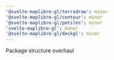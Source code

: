 ```yaml
---
'@svelte-maplibre-gl/terradraw': minor
'@svelte-maplibre-gl/contour': minor
'@svelte-maplibre-gl/pmtiles': minor
'svelte-maplibre-gl': minor
'@svelte-maplibre-gl/deckgl': minor
---
```


Package structure overhaul
